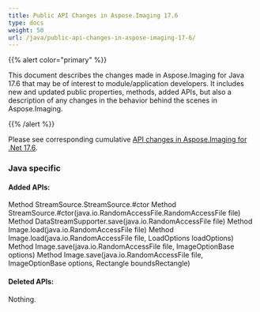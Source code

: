 ```yaml
---
title: Public API Changes in Aspose.Imaging 17.6
type: docs
weight: 50
url: /java/public-api-changes-in-aspose-imaging-17-6/
---
```


{{% alert color="primary" %}} 

This document describes the changes made in Aspose.Imaging for Java 17.6 that may be of interest to module/application developers. It includes new and updated public properties, methods, added APIs, but also a description of any changes in the behavior behind the scenes in Aspose.Imaging.

{{% /alert %}} 

Please see corresponding cumulative [API changes in Aspose.Imaging for .Net 17.6](https://docs.aspose.com/imaging/net/public-api-changes-in-aspose-imaging-for-net-17-6/).
### **Java specific**
#### **Added APIs:**


Method StreamSource.StreamSource.#ctor
Method StreamSource.#ctor(java.io.RandomAccessFile.RandomAccessFile file)
Method DataStreamSupporter.save(java.io.RandomAccessFile file)
Method Image.load(java.io.RandomAccessFile file)
Method Image.load(java.io.RandomAccessFile file, LoadOptions loadOptions)
Method Image.save(java.io.RandomAccessFile file, ImageOptionBase options)
Method Image.save(java.io.RandomAccessFile file, ImageOptionBase options, Rectangle boundsRectangle)


#### **Deleted APIs:**
Nothing.


